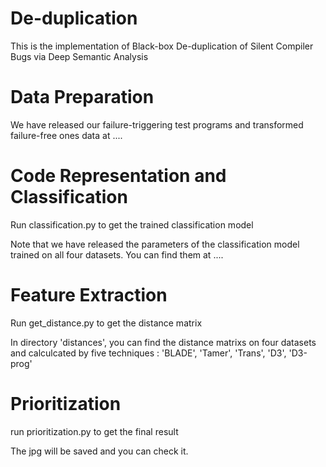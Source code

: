 # De-duplication
This is the implementation of Black-box De-duplication of Silent Compiler Bugs via Deep Semantic Analysis
# Data Preparation
We have released our failure-triggering test programs and transformed failure-free ones data at ....
# Code Representation and Classification
Run classification.py to get the trained classification model

Note that we have released the parameters of the classification model trained on all four datasets. You can find them at ....
# Feature Extraction
Run get_distance.py to get the distance matrix

In directory 'distances', you can find the distance matrixs on four datasets and calculcated by five techniques : 'BLADE', 'Tamer', 'Trans', 'D3', 'D3-prog'
# Prioritization
run prioritization.py to get the final result

The jpg will be saved and you can check it.
